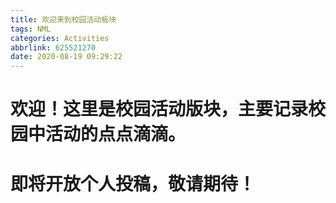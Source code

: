 ```yaml
---
title: 欢迎来到校园活动板块
tags: NML
categories: Activities
abbrlink: 625521270
date: 2020-08-19 09:29:22
---
```

# 欢迎！这里是校园活动版块，主要记录校园中活动的点点滴滴。
# 即将开放个人投稿，敬请期待！